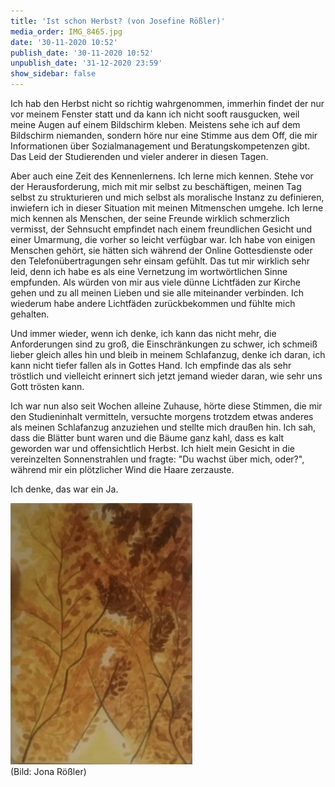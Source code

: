 ```yaml
---
title: 'Ist schon Herbst? (von Josefine Rößler)'
media_order: IMG_8465.jpg
date: '30-11-2020 10:52'
publish_date: '30-11-2020 10:52'
unpublish_date: '31-12-2020 23:59'
show_sidebar: false
---
```


Ich hab den Herbst nicht so richtig wahrgenommen, immerhin findet der nur vor meinem Fenster statt und da kann ich nicht sooft rausgucken, weil meine Augen auf einem Bildschirm kleben. Meistens sehe ich auf dem Bildschirm niemanden, sondern höre nur eine Stimme aus dem Off, die mir Informationen über Sozialmanagement und Beratungskompetenzen gibt. Das Leid der Studierenden und vieler anderer in diesen Tagen.

Aber auch eine Zeit des Kennenlernens. Ich lerne mich kennen. Stehe vor der Herausforderung, mich mit mir selbst zu beschäftigen, meinen Tag selbst zu strukturieren und mich selbst als moralische Instanz zu definieren, inwiefern ich in dieser Situation mit meinen Mitmenschen umgehe. Ich lerne mich kennen als Menschen, der seine Freunde wirklich schmerzlich vermisst, der Sehnsucht empfindet nach einem freundlichen Gesicht und einer Umarmung, die vorher so leicht verfügbar war. Ich habe von einigen Menschen gehört, sie hätten sich während der Online Gottesdienste oder den Telefonübertragungen sehr einsam gefühlt. Das tut mir wirklich sehr leid, denn ich habe es als eine Vernetzung im wortwörtlichen Sinne empfunden. Als würden von mir aus viele dünne Lichtfäden zur Kirche gehen und zu all meinen Lieben und sie alle miteinander verbinden. Ich wiederum habe andere Lichtfäden zurückbekommen und fühlte mich gehalten. 

Und immer wieder, wenn ich denke, ich kann das nicht mehr, die Anforderungen sind zu groß, die Einschränkungen zu schwer, ich schmeiß lieber gleich alles hin und bleib in meinem Schlafanzug, denke ich daran, ich kann nicht tiefer fallen als in Gottes Hand. Ich empfinde das als sehr tröstlich und vielleicht erinnert sich jetzt jemand wieder daran, wie sehr uns Gott trösten kann.

Ich war nun also seit Wochen alleine Zuhause, hörte diese Stimmen, die mir den Studieninhalt vermitteln, versuchte morgens trotzdem etwas anderes als meinen Schlafanzug anzuziehen und stellte mich draußen hin. Ich sah, dass die Blätter bunt waren und die Bäume ganz kahl, dass es kalt geworden war und offensichtlich Herbst. Ich hielt mein Gesicht in die vereinzelten Sonnenstrahlen und fragte: "Du wachst über mich, oder?", während mir ein plötzlicher Wind die Haare zerzauste.

Ich denke, das war ein Ja.

![](IMG_8465.jpg)<br>(Bild: Jona Rößler)